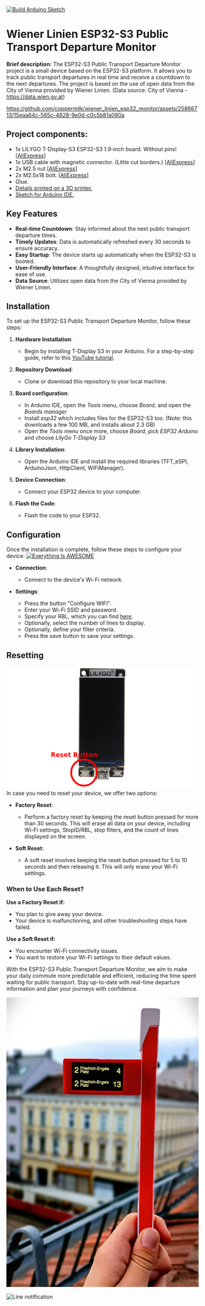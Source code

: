 [![Build Arduino Sketch](https://github.com/coppermilk/wiener_linien_esp32_monitor/actions/workflows/main.yml/badge.svg)](https://github.com/coppermilk/wiener_linien_esp32_monitor/actions/workflows/main.yml)
# Wiener Linien ESP32-S3 Public Transport Departure Monitor

**Brief description:** The ESP32-S3 Public Transport Departure Monitor project is a small device based on the ESP32-S3 platform. It allows you to track public transport departures in real time and receive a countdown to the next departures. The project is based on the use of open data from the City of Vienna provided by Wiener Linien. (Data source: City of Vienna - https://data.wien.gv.at)

https://github.com/coppermilk/wiener_linien_esp32_monitor/assets/25866713/15eaa64c-565c-4828-9e0d-c0c5b81a090a

## Project components:
- 1x LILYGO T-Display-S3 ESP32-S3 1.9-inch board. Without pins! [[AliExpress]](https://de.aliexpress.com/item/1005004756588137.html?af=208&cv=0&cn=42s1eefrilp8reljxqmxkbskcmmy336v&dp=v5_42s1eefrilp8reljxqmxkbskcmmy336v&af=208&cv=0&cn=42s1eefrilp8reljxqmxkbskcmmy336v&dp=v5_42s1eefrilp8reljxqmxkbskcmmy336v&utm_source=epn&utm_medium=cpa&utm_campaign=208&utm_content=0&product_id=1005004756588137&afref=https%3A%2F%2Fbackit.me&aff_fcid=c8c377a14da845c7838fa62c18307494-1695404439822-03623-_9G57Xi&aff_fsk=_9G57Xi&aff_platform=portals-hotproduct&sk=_9G57Xi&aff_trace_key=c8c377a14da845c7838fa62c18307494-1695404439822-03623-_9G57Xi&terminal_id=4559c76026b7443083747fca08307839&afSmartRedirect=y)
- 1x USB cable with magnetic connector. (Little cut borders.) [[AliExpress]](https://de.aliexpress.com/item/4001058884201.html?af=208&cv=0&cn=42s1eeqlg1t78izxx05nefdc9mbc0xmk&dp=v5_42s1eeqlg1t78izxx05nefdc9mbc0xmk&af=208&cv=0&cn=42s1eeqlg1t78izxx05nefdc9mbc0xmk&dp=v5_42s1eeqlg1t78izxx05nefdc9mbc0xmk&utm_source=epn&utm_medium=cpa&utm_campaign=208&utm_content=0&product_id=4001058884201&afref=https%3A%2F%2Fbackit.me&aff_fcid=e96e9205401748eb9aa8edd56caa1a1b-1695404829888-03654-_9G57Xi&aff_fsk=_9G57Xi&aff_platform=portals-hotproduct&sk=_9G57Xi&aff_trace_key=e96e9205401748eb9aa8edd56caa1a1b-1695404829888-03654-_9G57Xi&terminal_id=4559c76026b7443083747fca08307839&afSmartRedirect=y)
- 2x M2.5 nut [[AliExpress]](https://de.aliexpress.com/item/32868834536.html?af=208&cv=0&cn=42s1eekk33drkxs90p3wbwdm24t1uubz&dp=v5_42s1eekk33drkxs90p3wbwdm24t1uubz&utm_source=epn&utm_medium=cpa&utm_campaign=208&utm_content=0&product_id=32868834536&afref=https%3A%2F%2Fbackit.me&aff_fcid=0557ee873c784873aeaec6d3a895b90d-1695404612484-05078-_vPQBRQ&tt=API&aff_fsk=_vPQBRQ&aff_platform=api-new-link-generate&sk=_vPQBRQ&aff_trace_key=0557ee873c784873aeaec6d3a895b90d-1695404612484-05078-_vPQBRQ&terminal_id=4559c76026b7443083747fca08307839&afSmartRedirect=y)
- 2x M2.5x18 bolt. [[AliExpress]](https://de.aliexpress.com/item/1005003853856791.html?af=208&cv=0&cn=42s1eenn5zlx19t4h9xmxpal5wqfbf41&dp=v5_42s1eenn5zlx19t4h9xmxpal5wqfbf41&af=208&cv=0&cn=42s1eenn5zlx19t4h9xmxpal5wqfbf41&dp=v5_42s1eenn5zlx19t4h9xmxpal5wqfbf41&utm_source=epn&utm_medium=cpa&utm_campaign=208&utm_content=0&product_id=1005003853856791&afref=https%3A%2F%2Fbackit.me&aff_fcid=791ee3d4ae5c448eb8498230bbe23f74-1695404723693-04391-_9G57Xi&aff_fsk=_9G57Xi&aff_platform=portals-hotproduct&sk=_9G57Xi&aff_trace_key=791ee3d4ae5c448eb8498230bbe23f74-1695404723693-04391-_9G57Xi&terminal_id=4559c76026b7443083747fca08307839&afSmartRedirect=y)
- Glue.
- [Details printed on a 3D printer.](https://www.thingiverse.com/thing:6166463)
- [Sketch for Arduino IDE.](https://github.com/coppermilk/wiener_linien_esp32_monitor/)

## Key Features
- **Real-time Countdown**: Stay informed about the next public transport departure times.
- **Timely Updates**: Data is automatically refreshed every 30 seconds to ensure accuracy.
- **Easy Startup**: The device starts up automatically when the ESP32-S3 is booted.
- **User-Friendly Interface**: A thoughtfully designed, intuitive interface for ease of use.
- **Data Source**: Utilizes open data from the City of Vienna provided by Wiener Linien.

## Installation
To set up the ESP32-S3 Public Transport Departure Monitor, follow these steps:

1. **Hardware Installation**:
   - Begin by installing T-Display S3 in your Arduino. For a step-by-step guide, refer to this [YouTube tutorial](https://www.youtube.com/watch?v=gpyeMjM9cOU&ab_channel=VolosProjects).
   
2. **Repository Download**:
   - Clone or download this repository to your local machine.

3. **Board configuration**:
   - In Arduino IDE, open the *Tools* menu, choose *Board*, and open the *Boards manager*
   - Install *esp32* which includes files for the ESP32-S3 too. (Note: this downloads a few 100 MB, and installs about 2.3 GB)
   - Open the *Tools* menu once more, choose *Board*, pick *ESP32 Arduino* and choose *LilyGo T-Display S3*

4. **Library Installation**:
   - Open the Arduino IDE and install the required libraries (TFT_eSPI, ArduinoJson, HttpClient, WiFiManager).

5. **Device Connection**:
   - Connect your ESP32 device to your computer.

6. **Flash the Code**:
   - Flash the code to your ESP32.

## Configuration
Once the installation is complete, follow these steps to configure your device:
[![Everything Is AWESOME](https://img.youtube.com/vi/vSUY8oJgrUI/0.jpg)](https://www.youtube.com/watch?v=vSUY8oJgrUI "Everything Is AWESOME")
- **Connection**:
  - Connect to the device's Wi-Fi network.

- **Settings**:
  - Press the button "Configure WIFI".
  - Enter your Wi-Fi SSID and password.
  - Specify your RBL, which you can find [here](https://till.mabe.at/rbl/?line=102&station=4909).
  - Optionally, select the number of lines to display.
  - Optionally, define your filter criteria.
  - Press the save button to save your settings.

## Resetting
![Reset Button](img/resset_button.png)
In case you need to reset your device, we offer two options:

- **Factory Reset**:
  - Perform a factory reset by keeping the reset button pressed for more than 30 seconds. This will erase all data on your device, including Wi-Fi settings, StopID/RBL, stop filters, and the count of lines displayed on the screen.

- **Soft Reset**:
  - A soft reset involves keeping the reset button pressed for 5 to 10 seconds and then releasing it. This will only erase your Wi-Fi settings.

### When to Use Each Reset?

**Use a Factory Reset if:**
- You plan to give away your device.
- Your device is malfunctioning, and other troubleshooting steps have failed.

**Use a Soft Reset if:**
- You encounter Wi-Fi connectivity issues.
- You want to restore your Wi-Fi settings to their default values.

With the ESP32-S3 Public Transport Departure Monitor, we aim to make your daily commute more predictable and efficient, reducing the time spent waiting for public transport. Stay up-to-date with real-time departure information and plan your journeys with confidence.

![Vienna Liner Monitor](img/monitor.jpeg)

![Line notification](img/notification.gif)
